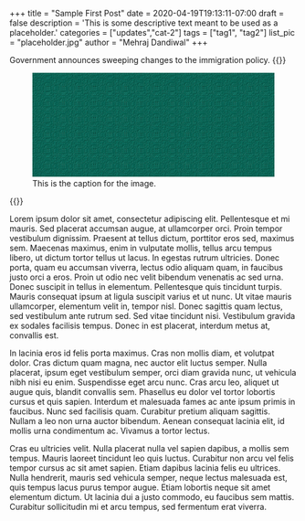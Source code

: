+++
title = "Sample First Post"
date = 2020-04-19T19:13:11-07:00
draft = false
description = 'This is some descriptive text meant to be used as a placeholder.'
categories = ["updates","cat-2"]
tags = ["tag1", "tag2"]
list_pic = "placeholder.jpg"
author = "Mehraj Dandiwal"
+++

Government announces sweeping changes to the immigration policy.
{{<raw>}}
<figure>
	<img src="placeholder.jpg" class="img-fluid" alt="post image" title="image title" caption="this is a worded caption" />
<figcaption>
This is the caption for the image.
</figcaption>
</figure>
{{</raw>}}

Lorem ipsum dolor sit amet, consectetur adipiscing elit. Pellentesque et mi mauris. Sed placerat accumsan augue, at ullamcorper orci. Proin tempor vestibulum dignissim. Praesent at tellus dictum, porttitor eros sed, maximus sem. Maecenas maximus, enim in vulputate mollis, tellus arcu tempus libero, ut dictum tortor tellus ut lacus. In egestas rutrum ultricies. Donec porta, quam eu accumsan viverra, lectus odio aliquam quam, in faucibus justo orci a eros. Proin ut odio nec velit bibendum venenatis ac sed urna. Donec suscipit in tellus in elementum. Pellentesque quis tincidunt turpis. Mauris consequat ipsum at ligula suscipit varius et ut nunc. Ut vitae mauris ullamcorper, elementum velit in, tempor nisl. Donec sagittis quam lectus, sed vestibulum ante rutrum sed. Sed vitae tincidunt nisi. Vestibulum gravida ex sodales facilisis tempus. Donec in est placerat, interdum metus at, convallis est.

In lacinia eros id felis porta maximus. Cras non mollis diam, et volutpat dolor. Cras dictum quam magna, nec auctor elit luctus semper. Nulla placerat, ipsum eget vestibulum semper, orci diam gravida nunc, ut vehicula nibh nisi eu enim. Suspendisse eget arcu nunc. Cras arcu leo, aliquet ut augue quis, blandit convallis sem. Phasellus eu dolor vel tortor lobortis cursus et quis sapien. Interdum et malesuada fames ac ante ipsum primis in faucibus. Nunc sed facilisis quam. Curabitur pretium aliquam sagittis. Nullam a leo non urna auctor bibendum. Aenean consequat lacinia elit, id mollis urna condimentum ac. Vivamus a tortor lectus.

Cras eu ultricies velit. Nulla placerat nulla vel sapien dapibus, a mollis sem tempus. Mauris laoreet tincidunt leo quis luctus. Curabitur non arcu vel felis tempor cursus ac sit amet sapien. Etiam dapibus lacinia felis eu ultrices. Nulla hendrerit, mauris sed vehicula semper, neque lectus malesuada est, quis tempus lacus purus tempor augue. Etiam lobortis neque sit amet elementum dictum. Ut lacinia dui a justo commodo, eu faucibus sem mattis. Curabitur sollicitudin mi et arcu tempus, sed fermentum erat viverra.
